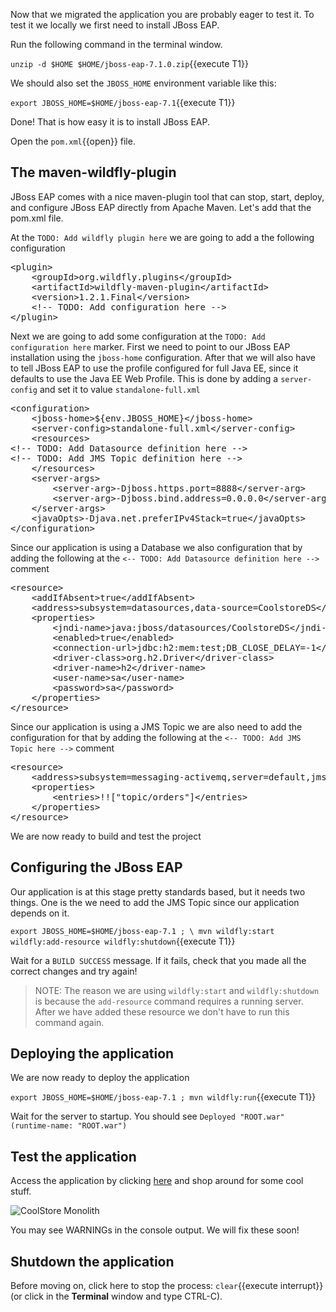 Now that we migrated the application you are probably eager to test it. To test it we locally we first need to install JBoss EAP.

Run the following command in the terminal window.

``unzip -d $HOME $HOME/jboss-eap-7.1.0.zip``{{execute T1}}

We should also set the `JBOSS_HOME` environment variable like this:

``export JBOSS_HOME=$HOME/jboss-eap-7.1``{{execute T1}}

Done! That is how easy it is to install JBoss EAP. 

Open the `pom.xml`{{open}} file.

## The maven-wildfly-plugin
JBoss EAP comes with a nice maven-plugin tool that can stop, start, deploy, and configure JBoss EAP directly from Apache Maven. Let's add that the pom.xml file.

At the `TODO: Add wildfly plugin here` we are going to add a the following configuration

<pre class="file" data-filename="pom.xml" data-target="insert" data-marker="<!-- TODO: Add wildfly plugin here -->">
&lt;plugin&gt;
    &lt;groupId&gt;org.wildfly.plugins&lt;/groupId&gt;
    &lt;artifactId&gt;wildfly-maven-plugin&lt;/artifactId&gt;
    &lt;version&gt;1.2.1.Final&lt;/version&gt;
    &lt;!-- TODO: Add configuration here --&gt;
&lt;/plugin&gt;
</pre>

Next we are going to add some configuration at the `TODO: Add configuration here` marker.
First we need to point to our JBoss EAP installation using the `jboss-home` configuration.
After that we will also have to tell JBoss EAP to use the profile configured for full Java
EE, since it defaults to use the Java EE Web Profile. This is done by adding a `server-config`
and set it to value `standalone-full.xml`

<pre class="file" data-filename="pom.xml" data-target="insert" data-marker="<!-- TODO: Add configuration here -->">
&lt;configuration&gt;
    &lt;jboss-home&gt;${env.JBOSS_HOME}&lt;/jboss-home&gt;
    &lt;server-config&gt;standalone-full.xml&lt;/server-config&gt;
    &lt;resources&gt;
&lt;!-- TODO: Add Datasource definition here --&gt;
&lt;!-- TODO: Add JMS Topic definition here --&gt;
    &lt;/resources&gt;
    &lt;server-args&gt;
        &lt;server-arg&gt;-Djboss.https.port=8888&lt;/server-arg&gt;
        &lt;server-arg&gt;-Djboss.bind.address=0.0.0.0&lt;/server-arg&gt;
    &lt;/server-args&gt;
    &lt;javaOpts&gt;-Djava.net.preferIPv4Stack=true&lt;/javaOpts&gt;
&lt;/configuration&gt;
</pre>

Since our application is using a Database we also configuration that by adding the following at the ```<-- TODO: Add Datasource definition here -->``` comment

<pre class="file" data-filename="pom.xml" data-target="insert" data-marker="<!-- TODO: Add Datasource definition here -->">
&lt;resource&gt;
    &lt;addIfAbsent&gt;true&lt;/addIfAbsent&gt;
    &lt;address&gt;subsystem=datasources,data-source=CoolstoreDS&lt;/address&gt;
    &lt;properties&gt;
        &lt;jndi-name&gt;java:jboss/datasources/CoolstoreDS&lt;/jndi-name&gt;
        &lt;enabled&gt;true&lt;/enabled&gt;
        &lt;connection-url&gt;jdbc:h2:mem:test;DB_CLOSE_DELAY=-1&lt;/connection-url&gt;
        &lt;driver-class&gt;org.h2.Driver&lt;/driver-class&gt;
        &lt;driver-name&gt;h2&lt;/driver-name&gt;
        &lt;user-name&gt;sa&lt;/user-name&gt;
        &lt;password&gt;sa&lt;/password&gt;
    &lt;/properties&gt;
&lt;/resource&gt;
</pre>

Since our application is using a JMS Topic we are also need to add the configuration for that by adding the following at the ```<-- TODO: Add JMS Topic here -->``` comment

<pre class="file" data-filename="pom.xml" data-target="insert" data-marker="<!-- TODO: Add JMS Topic definition here -->">
&lt;resource&gt;
    &lt;address&gt;subsystem=messaging-activemq,server=default,jms-topic=orders&lt;/address&gt;
    &lt;properties&gt;
        &lt;entries&gt;!!["topic/orders"]&lt;/entries&gt;
    &lt;/properties&gt;
&lt;/resource&gt;
</pre>

We are now ready to build and test the project

## Configuring the JBoss EAP 

Our application is at this stage pretty standards based, but it needs two things. One is the  we need to add the JMS Topic since our application depends on it. 

`export JBOSS_HOME=$HOME/jboss-eap-7.1 ; \
mvn wildfly:start wildfly:add-resource wildfly:shutdown`{{execute T1}}

Wait for a `BUILD SUCCESS` message. If it fails, check that you made all the correct changes and try again!

> NOTE: The reason we are using `wildfly:start` and `wildfly:shutdown` is because the `add-resource` command requires a running server. After we have added these resource we don't have to run this command again.

## Deploying the application

We are now ready to deploy the application

``export JBOSS_HOME=$HOME/jboss-eap-7.1 ; mvn wildfly:run``{{execute T1}}

Wait for the server to startup. You should see `Deployed "ROOT.war" (runtime-name: "ROOT.war")`
## Test the application

Access the application by clicking [here](https://[[HOST_SUBDOMAIN]]-8080-[[KATACODA_HOST]].environments.katacoda.com/) and shop around for some cool stuff.

![CoolStore Monolith](/redhat-middleware-workshops/assets/moving-existing-apps/coolstore-web.png)

You may see WARNINGs in the console output. We will fix these soon!

## Shutdown the application

Before moving on, click here to stop the process: `clear`{{execute interrupt}} (or click in the **Terminal** window and type CTRL-C).



